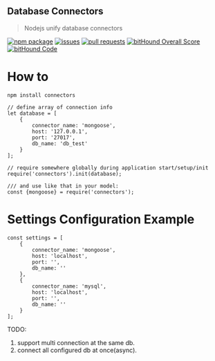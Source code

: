 ## Database Connectors

> Nodejs unify database connectors

[![npm package](https://badge.fury.io/js/%40lior-a%2Fconnectors.svg)](https://www.npmjs.com/package/connectors)
[![issues](https://img.shields.io/github/issues/lior-a/connectors.svg)](https://github.com/lior-a/connectors/issues)
[![pull requests](https://img.shields.io/github/issues-pr/lior-a/connectors.svg)](https://github.com/lior-a/connectors/pulls)
[![bitHound Overall Score](https://www.bithound.io/github/lior-a/connectors/badges/score.svg)](https://www.bithound.io/github/lior-a/connectors)
[![bitHound Code](https://www.bithound.io/github/lior-a/connectors/badges/code.svg)](https://www.bithound.io/github/lior-a/connectors)

# How to

```
npm install connectors
```
```
// define array of connection info
let database = [
    {
        connector_name: 'mongoose',
        host: '127.0.0.1',
        port: '27017',
        db_name: 'db_test'
    }
];

// require somewhere globally during application start/setup/init
require('connectors').init(database);

/// and use like that in your model:
const {mongoose} = require('connectors');
```

# Settings Configuration Example
```
const settings = [
    {
        connector_name: 'mongoose',
        host: 'localhost',
        port: '',
        db_name: ''
    },
    {
        connector_name: 'mysql',
        host: 'localhost',
        port: '',
        db_name: ''
    }
];
```

TODO:
1. support multi connection at the same db.
2. connect all configured db at once(async).